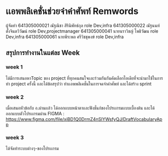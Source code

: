 # เเอพพลิเคชั่นช่วยจำคำศัพท์ Remwords

ผู้จัดทำ 
641305000021  ณัฐณิชา สิรินิพัทธ์กุล   role Dev,infra
641305000022  ณัฐนนท์ ตั้งจินตวิวัฒน์  role Dev,projectmanager
641305000041  นายนราวิชญ์ โพธิวัฒน  role Dev,infra
641305000061  นายพีระพล ศรีวิชชุพงษ์ role Dev,infra

## สรุปการทำงานในแต่ละ Week 

### week 1 
ได้มีการเสนอหาTopic ของ project ที่ทุกคนสนใจเเละร่วมกันกันคัดเลือกไอเดียที่จะนำมาใช้ในการทำ project ครั้งนี้ เเละได้ข้อสรุปว่า ทำเเอพพลิเคชั่นในการจดจำคำศัพท์
และได้สร้าง sprint 
### week 2 
เมื่อเสนอหัวข้อกับ อ.ผ่านเเล้ว ได้ออกเเบบหน้าตาเเละฟังชั่นก์ของโปรเเกรมเเบบเบื้องต้น 
และได้ออกแบบตัวโปรเเกรมผ่าน FIGMA : https://www.figma.com/file/xiBD1Q0DrmZ4nSlYWsfyQJ/DraftVocabularyApp

### week 3 
ได้จัดทำระบบต่างๆ-ของโปรเเกรม 



